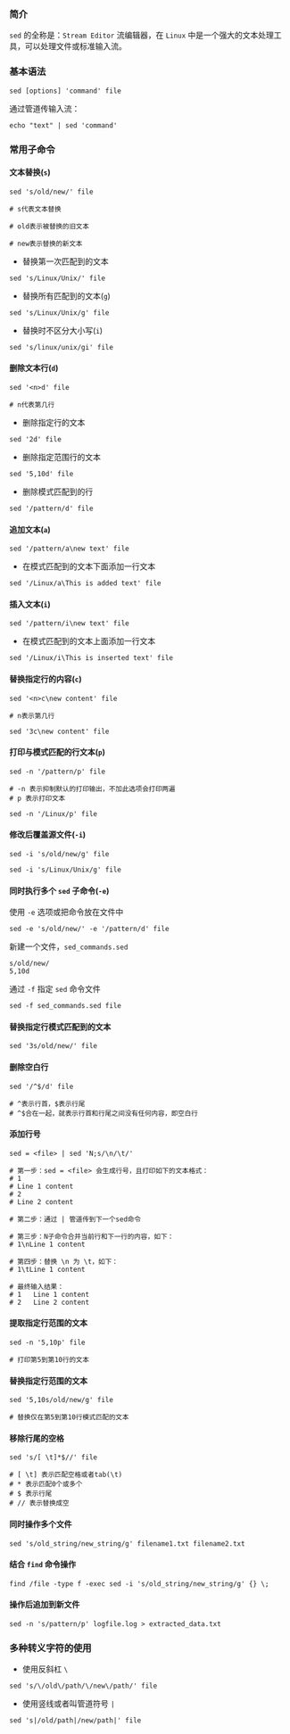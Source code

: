 ### 简介

`sed` 的全称是：`Stream Editor` 流编辑器，在 `Linux` 中是一个强大的文本处理工具，可以处理文件或标准输入流。

### 基本语法

```shell
sed [options] 'command' file
```

通过管道传输入流：

```shell
echo "text" | sed 'command'
```

### 常用子命令

#### 文本替换(`s`)

```shell
sed 's/old/new/' file

# s代表文本替换

# old表示被替换的旧文本

# new表示替换的新文本
```

* 替换第一次匹配到的文本

```shell
sed 's/Linux/Unix/' file
```

* 替换所有匹配到的文本(`g`)

```shell
sed 's/Linux/Unix/g' file
```

* 替换时不区分大小写(`i`)

```shell
sed 's/linux/unix/gi' file
```

#### 删除文本行(`d`)

```shell
sed '<n>d' file

# n代表第几行
```

* 删除指定行的文本

```shell
sed '2d' file
```

* 删除指定范围行的文本

```shell
sed '5,10d' file
```

* 删除模式匹配到的行

```shell
sed '/pattern/d' file
```

#### 追加文本(`a`)

```shell
sed '/pattern/a\new text' file
```

* 在模式匹配到的文本下面添加一行文本

```shell
sed '/Linux/a\This is added text' file
```

#### 插入文本(`i`)

```shell
sed '/pattern/i\new text' file
```

* 在模式匹配到的文本上面添加一行文本

```shell
sed '/Linux/i\This is inserted text' file
```

#### 替换指定行的内容(`c`)

```shell
sed '<n>c\new content' file

# n表示第几行
```

```shell
sed '3c\new content' file
```

#### 打印与模式匹配的行文本(`p`)

```shell
sed -n '/pattern/p' file

# -n 表示抑制默认的打印输出，不加此选项会打印两遍
# p 表示打印文本
```

```shell
sed -n '/Linux/p' file
```

#### 修改后覆盖源文件(`-i`)

```shell
sed -i 's/old/new/g' file
```

```shell
sed -i 's/Linux/Unix/g' file
```

#### 同时执行多个 `sed` 子命令(`-e`)

使用 `-e` 选项或把命令放在文件中

```shell
sed -e 's/old/new/' -e '/pattern/d' file
```

新建一个文件，`sed_commands.sed`

```shell
s/old/new/
5,10d
```

通过 `-f` 指定 `sed` 命令文件

```shell
sed -f sed_commands.sed file
```

#### 替换指定行模式匹配到的文本

```shell
sed '3s/old/new/' file
```

#### 删除空白行

```shell
sed '/^$/d' file

# ^表示行首，$表示行尾
# ^$合在一起，就表示行首和行尾之间没有任何内容，即空白行
```

#### 添加行号

```shell
sed = <file> | sed 'N;s/\n/\t/'

# 第一步：sed = <file> 会生成行号，且打印如下的文本格式：
# 1
# Line 1 content
# 2
# Line 2 content

# 第二步：通过 | 管道传到下一个sed命令

# 第三步：N子命令合并当前行和下一行的内容，如下：
# 1\nLine 1 content

# 第四步：替换 \n 为 \t，如下：
# 1\tLine 1 content

# 最终输入结果：
# 1   Line 1 content
# 2   Line 2 content
```

#### 提取指定行范围的文本

```shell
sed -n '5,10p' file

# 打印第5到第10行的文本
```

#### 替换指定行范围的文本

```shell
sed '5,10s/old/new/g' file

# 替换仅在第5到第10行模式匹配的文本
```

#### 移除行尾的空格

```shell
sed 's/[ \t]*$//' file

# [ \t] 表示匹配空格或者tab(\t)
# * 表示匹配0个或多个
# $ 表示行尾
# // 表示替换成空
```

#### 同时操作多个文件

```shell
sed 's/old_string/new_string/g' filename1.txt filename2.txt
```

#### 结合 `find` 命令操作

```shell
find /file -type f -exec sed -i 's/old_string/new_string/g' {} \;
```

#### 操作后追加到新文件

```shell
sed -n 's/pattern/p' logfile.log > extracted_data.txt
```

### 多种转义字符的使用

* 使用反斜杠 `\`

```shell
sed 's/\/old\/path/\/new\/path/' file
```

* 使用竖线或者叫管道符号 `|`

```shell
sed 's|/old/path|/new/path|' file
```

